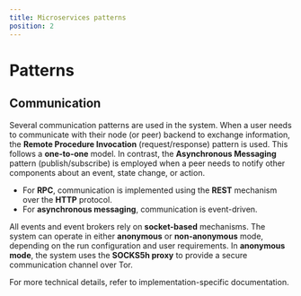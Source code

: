 ```yaml
---
title: Microservices patterns
position: 2
---
```


# Patterns

## Communication

Several communication patterns are used in the system. When a user needs to communicate with their node (or peer) backend to exchange information, the **Remote Procedure Invocation** (request/response) pattern is used. This follows a **one-to-one** model. In contrast, the **Asynchronous Messaging** pattern (publish/subscribe) is employed when a peer needs to notify other components about an event, state change, or action.

- For **RPC**, communication is implemented using the **REST** mechanism over the **HTTP** protocol.
- For **asynchronous messaging**, communication is event-driven.

All events and event brokers rely on **socket-based** mechanisms. The system can operate in either **anonymous** or **non-anonymous** mode, depending on the run configuration and user requirements. In **anonymous mode**, the system uses the **SOCKS5h proxy** to provide a secure communication channel over Tor.

For more technical details, refer to implementation-specific documentation.

